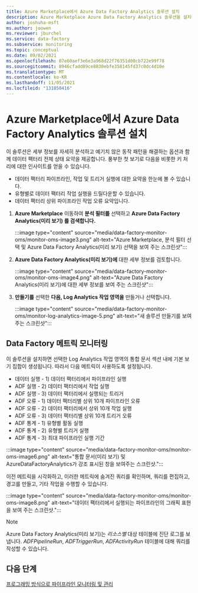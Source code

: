 ```yaml
---
title: Azure Marketplace에서 Azure Data Factory Analytics 솔루션 설치
description: Azure Marketplace Azure Data Factory Analytics 솔루션을 설치하는 방법을 알아봅니다.
author: joshuha-msft
ms.author: joowen
ms.reviewer: jburchel
ms.service: data-factory
ms.subservice: monitoring
ms.topic: conceptual
ms.date: 09/02/2021
ms.openlocfilehash: 07e60aef3e6e3a968d22f76351d00cb722e99f78
ms.sourcegitcommit: 8946cfadd89ce8830ebfe358145fd37c0dc4d10e
ms.translationtype: MT
ms.contentlocale: ko-KR
ms.lasthandoff: 11/05/2021
ms.locfileid: "131850416"
---
```

# <a name="install-azure-data-factory-analytics-solution-from-azure-marketplace"></a>Azure Marketplace에서 Azure Data Factory Analytics 솔루션 설치

이 솔루션은 세부 정보를 자세히 분석하고 예기치 않은 동작 패턴을 해결하는 옵션과 함께 데이터 팩터리 전체 상태 요약을 제공합니다. 풍부한 첫 보기로 다음을 비롯한 키 처리에 대한 인사이트를 얻을 수 있습니다.

* 데이터 팩터리 파이프라인, 작업 및 트리거 실행에 대한 요약을 한눈에 볼 수 있습니다.
* 유형별로 데이터 팩터리 작업 실행을 드릴다운할 수 있습니다.
* 데이터 팩터리 상위 파이프라인 작업 오류 요약입니다.

1. **Azure Marketplace** 이동하여 **분석 필터를** 선택하고 **Azure Data Factory Analytics(미리 보기) 를 검색합니다.**

   :::image type="content" source="media/data-factory-monitor-oms/monitor-oms-image3.png" alt-text="Azure Marketplace, 분석 필터 선택 및 Azure Data Factory Analytics(미리 보기) 선택을 보여 주는 스크린샷":::

1. **Azure Data Factory Analytics(미리 보기)에** 대한 세부 정보를 검토합니다.

   :::image type="content" source="media/data-factory-monitor-oms/monitor-oms-image4.png" alt-text="Azure Data Factory Analytics(미리 보기)에 대한 세부 정보를 보여 주는 스크린샷":::

1. **만들기를** 선택한 **다음, Log Analytics 작업 영역을** 만들거나 선택합니다.

   :::image type="content" source="media/data-factory-monitor-oms/monitor-log-analytics-image-5.png" alt-text="새 솔루션 만들기를 보여 주는 스크린샷":::

## <a name="monitor-data-factory-metrics"></a>Data Factory 메트릭 모니터링

이 솔루션을 설치하면 선택한 Log Analytics 작업 영역의 통합 문서 섹션 내에 기본 보기 집합이 생성됩니다. 따라서 다음 메트릭이 사용하도록 설정됩니다.

* 데이터 실행 - 1) 데이터 팩터리에서 파이프라인 실행
* ADF 실행 - 2) 데이터 팩터리에서 작업 실행
* ADF 실행 - 3) 데이터 팩터리에서 실행되는 트리거
* ADF 오류 - 1) 데이터 팩터리별 상위 10개 파이프라인 오류
* ADF 오류 - 2) 데이터 팩터리에서 상위 10개 작업 실행
* ADF 오류 - 3) 데이터 팩터리별 상위 10개 트리거 오류
* ADF 통계 - 1) 유형별 활동 실행
* ADF 통계 - 2) 유형별 트리거 실행
* ADF 통계 - 3) 최대 파이프라인 실행 기간

:::image type="content" source="media/data-factory-monitor-oms/monitor-oms-image6.png" alt-text="통합 문서(미리 보기) 및 AzureDataFactoryAnalytics가 강조 표시된 창을 보여주는 스크린샷.":::

이전 메트릭을 시각화하고, 이러한 메트릭에 숨겨진 쿼리를 확인하며, 쿼리를 편집하고, 경고를 만들고, 기타 작업을 수행할 수 있습니다.

:::image type="content" source="media/data-factory-monitor-oms/monitor-oms-image8.png" alt-text="데이터 팩터리에서 실행되는 파이프라인의 그래픽 표현을 보여 주는 스크린샷.":::

> [!NOTE]
> Azure Data Factory Analytics(미리 보기)는 _리소스별_ 대상 테이블에 진단 로그를 보냅니다. _ADFPipelineRun_, _ADFTriggerRun_, _ADFActivityRun_ 테이블에 대해 쿼리를 작성할 수 있습니다.

## <a name="next-steps"></a>다음 단계

[프로그래밍 방식으로 파이프라인 모니터링 및 관리](monitor-programmatically.md)
